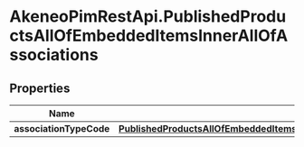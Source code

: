 # AkeneoPimRestApi.PublishedProductsAllOfEmbeddedItemsInnerAllOfAssociations

## Properties

Name | Type | Description | Notes
------------ | ------------- | ------------- | -------------
**associationTypeCode** | [**PublishedProductsAllOfEmbeddedItemsInnerAllOfAssociationsAssociationTypeCode**](PublishedProductsAllOfEmbeddedItemsInnerAllOfAssociationsAssociationTypeCode.md) |  | [optional] 


